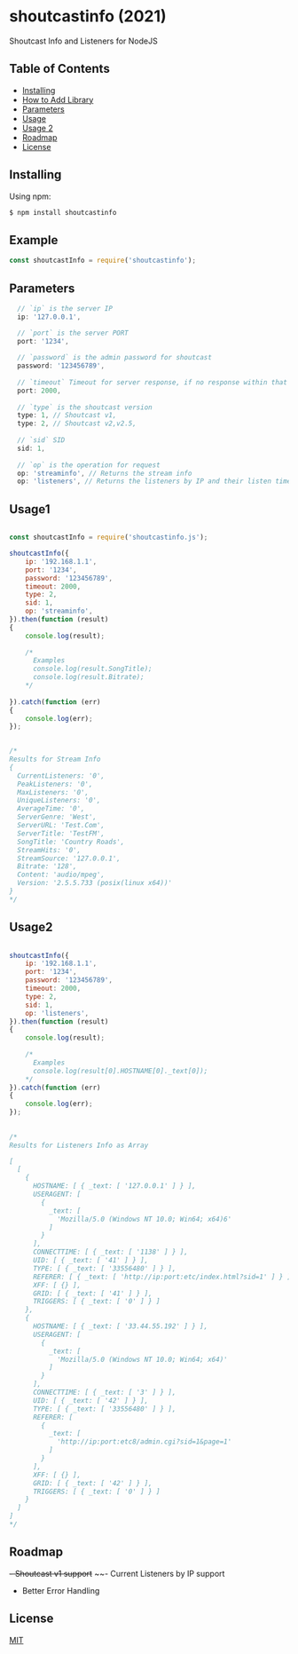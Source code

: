 # shoutcastinfo (2021)

Shoutcast Info and Listeners for NodeJS

## Table of Contents

  - [Installing](#installing)
  - [How to Add Library](#example)
  - [Parameters](#parameters)
  - [Usage](#usage1)
  - [Usage 2](#usage2)
  - [Roadmap](#roadmap)
  - [License](#license)


## Installing

Using npm:

```bash
$ npm install shoutcastinfo
```

## Example

```js
const shoutcastInfo = require('shoutcastinfo');
```

## Parameters

```js
  // `ip` is the server IP
  ip: '127.0.0.1',

  // `port` is the server PORT
  port: '1234',
  
  // `password` is the admin password for shoutcast
  password: '123456789',
  
  // `timeout` Timeout for server response, if no response within that time. Request throws error. (Milliseconds)
  port: 2000,
  
  // `type` is the shoutcast version
  type: 1, // Shoutcast v1,
  type: 2, // Shoutcast v2,v2.5,
  
  // `sid` SID
  sid: 1,
  
  // `op` is the operation for request
  op: 'streaminfo', // Returns the stream info
  op: 'listeners', // Returns the listeners by IP and their listen time

```

## Usage1

```js

const shoutcastInfo = require('shoutcastinfo.js');

shoutcastInfo({
	ip: '192.168.1.1',
	port: '1234',
	password: '123456789',
	timeout: 2000,
	type: 2,
	sid: 1,
	op: 'streaminfo',
}).then(function (result)
{
	console.log(result);
	
	/*
	  Examples
	  console.log(result.SongTitle);
	  console.log(result.Bitrate);
	*/
	
}).catch(function (err)
{
	console.log(err);
});
      

/*
Results for Stream Info
{
  CurrentListeners: '0',
  PeakListeners: '0',
  MaxListeners: '0',
  UniqueListeners: '0',
  AverageTime: '0',
  ServerGenre: 'West',
  ServerURL: 'Test.Com',
  ServerTitle: 'TestFM',
  SongTitle: 'Country Roads',
  StreamHits: '0',
  StreamSource: '127.0.0.1',
  Bitrate: '128',
  Content: 'audio/mpeg',
  Version: '2.5.5.733 (posix(linux x64))'
}
*/
```

## Usage2

```js

shoutcastInfo({
	ip: '192.168.1.1',
	port: '1234',
	password: '123456789',
	timeout: 2000,
	type: 2,
	sid: 1,
	op: 'listeners',
}).then(function (result)
{
	console.log(result);
	
	/*
	  Examples
	  console.log(result[0].HOSTNAME[0]._text[0]);
	*/
}).catch(function (err)
{
	console.log(err);
});
     
			
/*
Results for Listeners Info as Array

[
  [
    {
      HOSTNAME: [ { _text: [ '127.0.0.1' ] } ],
      USERAGENT: [
        {
          _text: [
            'Mozilla/5.0 (Windows NT 10.0; Win64; x64)6'
          ]
        }
      ],
      CONNECTTIME: [ { _text: [ '1138' ] } ],
      UID: [ { _text: [ '41' ] } ],
      TYPE: [ { _text: [ '33556480' ] } ],
      REFERER: [ { _text: [ 'http://ip:port:etc/index.html?sid=1' ] } ],
      XFF: [ {} ],
      GRID: [ { _text: [ '41' ] } ],
      TRIGGERS: [ { _text: [ '0' ] } ]
    },
    {
      HOSTNAME: [ { _text: [ '33.44.55.192' ] } ],
      USERAGENT: [
        {
          _text: [
            'Mozilla/5.0 (Windows NT 10.0; Win64; x64)'
          ]
        }
      ],
      CONNECTTIME: [ { _text: [ '3' ] } ],
      UID: [ { _text: [ '42' ] } ],
      TYPE: [ { _text: [ '33556480' ] } ],
      REFERER: [
        {
          _text: [
            'http://ip:port:etc8/admin.cgi?sid=1&page=1'
          ]
        }
      ],
      XFF: [ {} ],
      GRID: [ { _text: [ '42' ] } ],
      TRIGGERS: [ { _text: [ '0' ] } ]
    }
  ]
]
*/
```

## Roadmap

~~- Shoutcast v1 support~~
~~- Current Listeners by IP support
- Better Error Handling

## License

[MIT](LICENSE)
